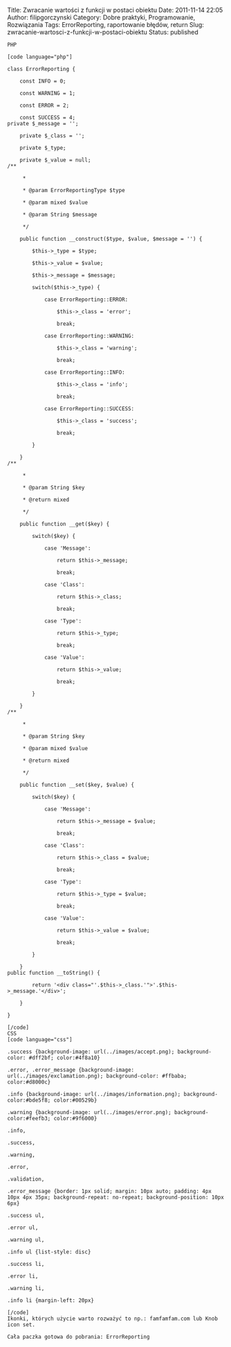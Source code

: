 Title: Zwracanie wartości z funkcji w postaci obiektu
Date: 2011-11-14 22:05
Author: filipgorczynski
Category: Dobre praktyki, Programowanie, Rozwiązania
Tags: ErrorReporting, raportowanie błędów, return
Slug: zwracanie-wartosci-z-funkcji-w-postaci-obiektu
Status: published

    PHP

    [code language="php"]

    class ErrorReporting {

        const INFO = 0;

        const WARNING = 1;

        const ERROR = 2;

        const SUCCESS = 4;
    private $_message = '';

        private $_class = '';

        private $_type;

        private $_value = null;
    /**

         *

         * @param ErrorReportingType $type

         * @param mixed $value

         * @param String $message

         */

        public function __construct($type, $value, $message = '') {

            $this->_type = $type;

            $this->_value = $value;

            $this->_message = $message;

            switch($this->_type) {

                case ErrorReporting::ERROR:

                    $this->_class = 'error';

                    break;

                case ErrorReporting::WARNING:

                    $this->_class = 'warning';

                    break;

                case ErrorReporting::INFO:

                    $this->_class = 'info';

                    break;

                case ErrorReporting::SUCCESS:

                    $this->_class = 'success';

                    break;

            }

        }
    /**

         *

         * @param String $key

         * @return mixed

         */

        public function __get($key) {

            switch($key) {

                case 'Message':

                    return $this->_message;

                    break;

                case 'Class':

                    return $this->_class;

                    break;

                case 'Type':

                    return $this->_type;

                    break;

                case 'Value':

                    return $this->_value;

                    break;

            }

        }
    /**

         *

         * @param String $key

         * @param mixed $value

         * @return mixed

         */

        public function __set($key, $value) {

            switch($key) {

                case 'Message':

                    return $this->_message = $value;

                    break;

                case 'Class':

                    return $this->_class = $value;

                    break;

                case 'Type':

                    return $this->_type = $value;

                    break;

                case 'Value':

                    return $this->_value = $value;

                    break;

            }

        }
    public function __toString() {

            return '<div class="'.$this->_class.'">'.$this->_message.'</div>';

        }

    }

    [/code]
    CSS
    [code language="css"]

    .success {background-image: url(../images/accept.png); background-color: #dff2bf; color:#4f8a10}

    .error, .error_message {background-image: url(../images/exclamation.png); background-color: #ffbaba; color:#d8000c}

    .info {background-image: url(../images/information.png); background-color:#bde5f8; color:#00529b}

    .warning {background-image: url(../images/error.png); background-color:#feefb3; color:#9f6000}

    .info,

    .success,

    .warning,

    .error,

    .validation,

    .error_message {border: 1px solid; margin: 10px auto; padding: 4px 10px 4px 35px; background-repeat: no-repeat; background-position: 10px 6px}

    .success ul,

    .error ul,

    .warning ul,

    .info ul {list-style: disc}

    .success li,

    .error li,

    .warning li,

    .info li {margin-left: 20px}

    [/code]
    Ikonki, których użycie warto rozważyć to np.: famfamfam.com lub Knob icon set.

    Cała paczka gotowa do pobrania: ErrorReporting
